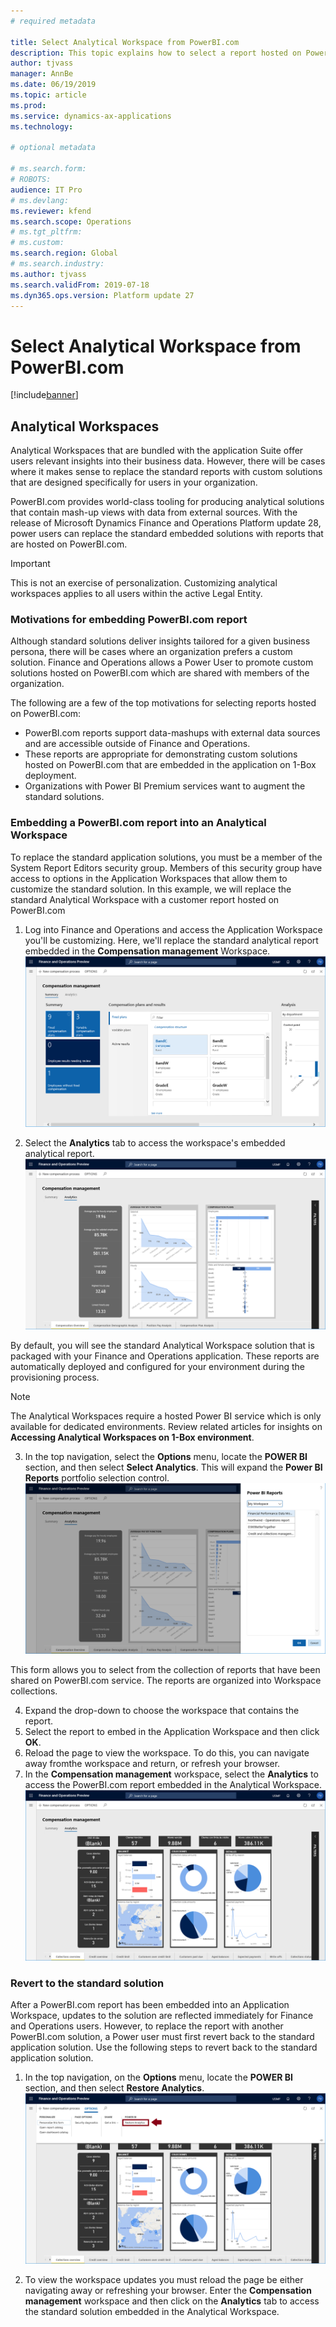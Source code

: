 ```yaml
---
# required metadata

title: Select Analytical Workspace from PowerBI.com 
description: This topic explains how to select a report hosted on PowerBI.com for an application workspace.
author: tjvass
manager: AnnBe
ms.date: 06/19/2019
ms.topic: article
ms.prod: 
ms.service: dynamics-ax-applications
ms.technology: 

# optional metadata

# ms.search.form:
# ROBOTS:
audience: IT Pro
# ms.devlang: 
ms.reviewer: kfend
ms.search.scope: Operations
# ms.tgt_pltfrm: 
# ms.custom:
ms.search.region: Global
# ms.search.industry:
ms.author: tjvass
ms.search.validFrom: 2019-07-18 
ms.dyn365.ops.version: Platform update 27
---
```


# Select Analytical Workspace from PowerBI.com

[!include[banner](../includes/banner.md)]

## Analytical Workspaces
Analytical Workspaces that are bundled with the application Suite offer users relevant insights into their business data. However, there will be cases where it makes sense to replace the standard reports with custom solutions that are designed specifically for users in your organization.  

PowerBI.com provides world-class tooling for producing analytical solutions that contain mash-up views with data from external sources.  With the release of Microsoft Dynamics Finance and Operations Platform update 28, power users can replace the standard embedded solutions with reports that are hosted on PowerBI.com.    

> [!IMPORTANT]
> This is not an exercise of personalization. Customizing analytical workspaces applies to all users within the active Legal Entity.


### Motivations for embedding PowerBI.com report
Although standard solutions deliver insights tailored for a given business persona, there will be cases where an organization prefers a custom solution. Finance and Operations allows a Power User to promote custom solutions hosted on PowerBI.com which are shared with members of the organization.  

The following are a few of the top motivations for selecting reports hosted on PowerBI.com:

- PowerBI.com reports support data-mashups with external data sources and are accessible outside of Finance and Operations.
- These reports are appropriate for demonstrating custom solutions hosted on PowerBI.com that are embedded in the application on 1-Box deployment. 
- Organizations with Power BI Premium services want to augment the standard solutions.

### Embedding a PowerBI.com report into an Analytical Workspace
To replace the standard application solutions, you must be a member of the System Report Editors security group. Members of this security group have access to options in the Application Workspaces that allow them to customize the standard solution. In this example, we will replace the standard Analytical Workspace with a customer report hosted on PowerBI.com

1. Log into Finance and Operations and access the Application Workspace you'll be customizing. Here, we'll replace the standard analytical report embedded in the **Compensation management** Workspace.
![Compensation management workspace](media/compensation-management-workspace.png)
  
2. Select the **Analytics** tab to access the workspace's embedded analytical report.
![Compensation management analytical workspace](media/compensation-management-analytics.png)
 
By default, you will see the standard Analytical Workspace solution that is packaged with your Finance and Operations application.  These reports are automatically deployed and configured for your environment during the provisioning process.

> [!NOTE]
> The Analytical Workspaces require a hosted Power BI service which is only available for dedicated environments. Review related articles for insights on **Accessing Analytical Workspaces on 1-Box environment**.

3. In the top navigation, select the **Options** menu, locate the **POWER BI** section, and then select **Select Analytics**. This will expand the **Power BI Reports** portfolio selection control.
![Select Power BI reports](media/select-powerbi-report-analytics.png)
  
This form allows you to select from the collection of reports that have been shared on PowerBI.com service. The reports are organized into Workspace collections.

4. Expand the drop-down to choose the workspace that contains the report.
5. Select the report to embed in the Application Workspace and then click **OK**.
6. Reload the page to view the workspace. To do this, you can navigate away fromthe workspace and return, or refresh your browser. 
7. In the **Compensation management** workspace, select the **Analytics** to access the PowerBI.com report embedded in the Analytical Workspace.
![Custom analytical workspace](media/custom-powerbi-report-analytics.png)

### Revert to the standard solution
After a PowerBI.com report has been embedded into an Application Workspace, updates to the solution are reflected immediately for Finance and Operations users. However, to replace the report with another PowerBI.com solution, a Power user must first revert back to the standard application solution. Use the following steps to revert back to the standard application solution.

1. In the top navigation, on the **Options** menu,  locate the **POWER BI** section, and then select **Restore Analytics**.  
![Restore analytical workspace](media/restore-powerbi-report-analytics.png)
  
2. To view the workspace updates you must reload the page be either navigating away or refreshing your browser. Enter the **Compensation management** workspace and then click on the **Analytics** tab to access the standard solution embedded in the Analytical Workspace.

